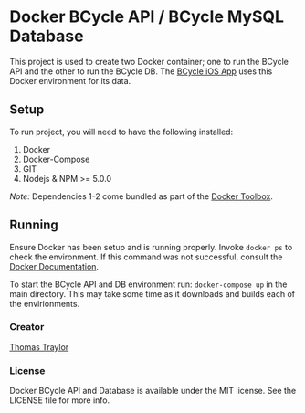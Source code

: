 # Docker BCycle API / BCycle MySQL Database

This project is used to create two Docker container; one to run the BCycle API and the other to run the BCycle DB. The [BCycle iOS App](https://github.com/tstraylor/BCycle-App) uses this Docker environment for its data.

## Setup

To run project, you will need to have the following installed:

1. Docker
2. Docker-Compose
3. GIT
4. Nodejs & NPM >= 5.0.0

*Note:* Dependencies 1-2 come bundled as part of the [Docker Toolbox](https://www.docker.com/products/docker-toolbox).

## Running

Ensure Docker has been setup and is running properly.  Invoke `docker ps` to check the environment. If this command
was not successful, consult the [Docker Documentation](https://docs.docker.com/).

To start the BCycle API and DB environment run: `docker-compose up` in the main directory. This may take some
time as it downloads and builds each of the envirionments.

### Creator

[Thomas Traylor](http://github.com/tstraylor)

### License

Docker BCycle API and Database is available under the MIT license. See the LICENSE file for more info.
